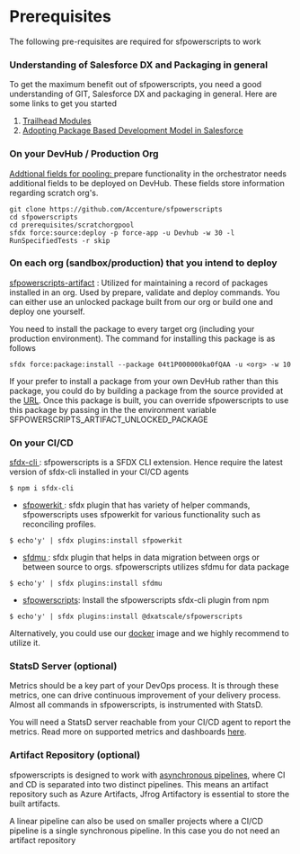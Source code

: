 # Prerequisites

The following pre-requisites are required for sfpowerscripts to work

### **Understanding of Salesforce DX and Packaging in general**

To get the maximum benefit out of sfpowerscripts, you need a good understanding of GIT, Salesforce DX and packaging in general. Here are some links to get you started  
  
1. [Trailhead Modules](https://trailhead.salesforce.com/en/users/azlam/trailmixes/salesforce-dx)  
2. [Adopting Package Based Development Model in Salesforce  
](https://www.linkedin.com/pulse/adopting-package-based-development-model-salesforce-azlam-abdulsalam/?trk=read_related_article-card_title)

### **On your DevHub / Production Org**

[Addtional fields for pooling: ](https://github.com/Accenture/sfpowerscripts/tree/develop/prerequisites/scratchorgpool) prepare functionality in the orchestrator  needs additional fields to be deployed on DevHub. These fields store information regarding scratch org's. 

```text
git clone https://github.com/Accenture/sfpowerscripts
cd sfpowerscripts
cd prerequisites/scratchorgpool
sfdx force:source:deploy -p force-app -u Devhub -w 30 -l RunSpecifiedTests -r skip
```

### **On each org \(sandbox/production\) that you intend to deploy**

[sfpowerscripts-artifact](https://github.com/Accenture/sfpowerscripts/tree/develop/prerequisites/sfpowerscripts-artifact) : Utilized for maintaining a record of packages installed in an org. Used by prepare, validate and deploy commands. You can either use an unlocked package built from our org or build one and deploy one yourself.

You need to install the package to every target org \(including your production environment\). The command for installing this package is as follows

```text
sfdx force:package:install --package 04t1P000000ka0fQAA -u <org> -w 10
```

 If your prefer to install a package from your own DevHub rather than this package, you could do by building a package from the source provided at the [URL](https://github.com/Accenture/sfpowerscripts/tree/develop/prerequisites/sfpowerscripts-artifact). Once this package is built,  you can  override sfpowerscripts to use this package by passing in the  the environment variable SFPOWERSCRIPTS\_ARTIFACT\_UNLOCKED\_PACKAGE

### **On your CI/CD**

 [sfdx-cli ](https://www.npmjs.com/package/sfdx-cli):  sfpowerscripts is a SFDX CLI extension. Hence require the latest version of sfdx-cli installed in your CI/CD agents

```text
$ npm i sfdx-cli
```

- [sfpowerkit ](https://github.com/accenture/sfpowerkit):  sfdx plugin that has variety of helper commands, sfpowerscripts uses sfpowerkit for various functionality such as reconciling profiles. 

```text
$ echo'y' | sfdx plugins:install sfpowerkit
```

  
 - [sfdmu ](https://github.com/forcedotcom/SFDX-Data-Move-Utility): sfdx plugin that helps in data migration between orgs or between source to orgs. sfpowerscripts utilizes sfdmu for data package

```text
$ echo'y' | sfdx plugins:install sfdmu
```

 - [sfpowerscripts](https://www.npmjs.com/package/@dxatscale/sfpowerscripts):  Install the sfpowerscripts sfdx-cli plugin from npm

```text
$ echo'y' | sfdx plugins:install @dxatscale/sfpowerscripts
```

Alternatively, you could use our [docker](docker.md) image and we highly recommend to utilize it.

### **StatsD Server \(optional\)**

Metrics should be a key part of your DevOps process. It is through these metrics, one can drive continuous improvement of your delivery process. Almost all commands in sfpowerscripts, is instrumented with StatsD.

You will need a StatsD server reachable from your CI/CD agent to report the metrics. Read more on supported metrics and dashboards [here](../faq/metrics-and-dashboards.md).

### **Artifact Repository \(optional\)**

sfpowerscripts is designed to work with [asynchronous pipelines](https://dxatscale.gitbook.io/sfpowerscripts/faq/orchestrator#is-there-a-pipeline-schematic-diagram-that-i-can-understand), where CI and CD is separated into two distinct pipelines. This means an artifact repository such as Azure Artifacts, Jfrog Artifactory is essential to store the built artifacts.

A linear pipeline can also be used on smaller projects where a CI/CD pipeline is a single synchronous pipeline. In this case you do not need an artifact repository  
  
 

